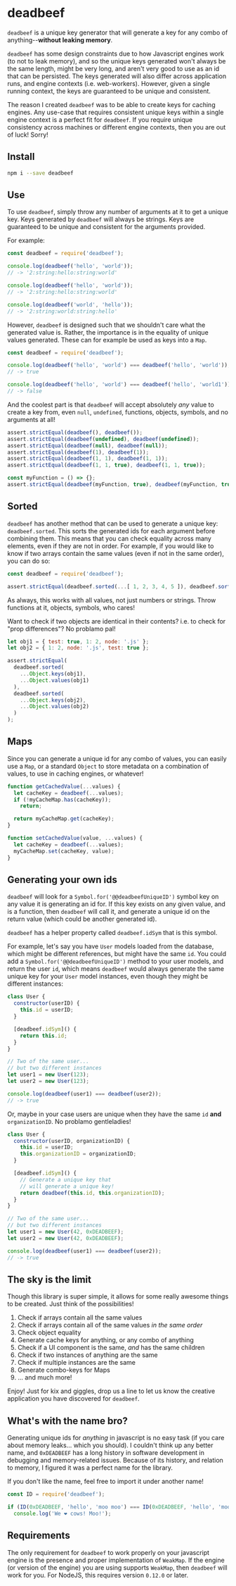 # deadbeef

`deadbeef` is a unique key generator that will generate a key for any combo of anything--**without leaking memory**.

`deadbeef` has some design constraints due to how Javascript engines work (to not to leak memory), and so the unique keys generated won't always be the same length, might be very long, and aren't very good to use as an id that can be persisted. The keys generated will also differ across application runs, and engine contexts (i.e. web-workers). However, given a single running context, the keys are guaranteed to be unique and consistent.

The reason I created `deadbeef` was to be able to create keys for caching engines. Any use-case that requires consistent unique keys within a single engine context is a perfect fit for `deadbeef`. If you require unique consistency across machines or different engine contexts, then you are out of luck! Sorry!

## Install

```bash
npm i --save deadbeef
```

## Use

To use `deadbeef`, simply throw any number of arguments at it to get a unique key. Keys generated by `deadbeef` will always be strings. Keys are guaranteed to be unique and consistent for the arguments provided.

For example:

```javascript
const deadbeef = require('deadbeef');

console.log(deadbeef('hello', 'world'));
// -> '2:string:hello:string:world'

console.log(deadbeef('hello', 'world'));
// -> '2:string:hello:string:world'

console.log(deadbeef('world', 'hello'));
// -> '2:string:world:string:hello'
```

However, `deadbeef` is designed such that we shouldn't care what the generated value is. Rather, the importance is in the equality of unique values generated. These can for example be used as keys into a `Map`.

```javascript
const deadbeef = require('deadbeef');

console.log(deadbeef('hello', 'world') === deadbeef('hello', 'world'));
// -> true

console.log(deadbeef('hello', 'world') === deadbeef('hello', 'world1'));
// -> false
```

And the coolest part is that `deadbeef` will accept absolutely *any* value to create a key from, even `null`, `undefined`, functions, objects, symbols, and no arguments at all!

```javascript
assert.strictEqual(deadbeef(), deadbeef());
assert.strictEqual(deadbeef(undefined), deadbeef(undefined));
assert.strictEqual(deadbeef(null), deadbeef(null));
assert.strictEqual(deadbeef(1), deadbeef(1));
assert.strictEqual(deadbeef(1, 1), deadbeef(1, 1));
assert.strictEqual(deadbeef(1, 1, true), deadbeef(1, 1, true));

const myFunction = () => {};
assert.strictEqual(deadbeef(myFunction, true), deadbeef(myFunction, true));
```

## Sorted

`deadbeef` has another method that can be used to generate a unique key: `deadbeef.sorted`. This sorts the generated ids for each argument before combining them. This means that you can check equality across many elements, even if they are not in order. For example, if you would like to know if two arrays contain the same values (even if not in the same order), you can do so:

```javascript
const deadbeef = require('deadbeef');

assert.strictEqual(deadbeef.sorted(...[ 1, 2, 3, 4, 5 ]), deadbeef.sorted(...[ 5, 3, 2, 4, 1 ]));
```

As always, this works with all values, not just numbers or strings. Throw functions at it, objects, symbols, who cares!

Want to check if two objects are identical in their contents? i.e. to check for "prop differences"? No problamo pal!

```javascript
let obj1 = { test: true, 1: 2, node: '.js' };
let obj2 = { 1: 2, node: '.js', test: true };

assert.strictEqual(
  deadbeef.sorted(
    ...Object.keys(obj1),
    ...Object.values(obj1)
  ),
  deadbeef.sorted(
    ...Object.keys(obj2),
    ...Object.values(obj2)
  )
);
```

## Maps

Since you can generate a unique id for any combo of values, you can easily use a `Map`, or a standard `Object` to store metadata on a combination of values, to use in caching engines, or whatever!

```javascript
function getCachedValue(...values) {
  let cacheKey = deadbeef(...values);
  if (!myCacheMap.has(cacheKey));
    return;

  return myCacheMap.get(cacheKey);
}

function setCachedValue(value, ...values) {
  let cacheKey = deadbeef(...values);
  myCacheMap.set(cacheKey, value);
}
```

## Generating your own ids

`deadbeef` will look for a `Symbol.for('@@deadbeefUniqueID')` symbol key on any value it is generating an id for. If this key exists on any given value, and is a function, then `deadbeef` will call it, and generate a unique id on the return value (which could be another generated id).

`deadbeef` has a helper property called `deadbeef.idSym` that is this symbol.

For example, let's say you have `User` models loaded from the database, which might be different references, but might have the same `id`. You could add a `Symbol.for('@@deadbeefUniqueID')` method to your user models, and return the user `id`, which means `deadbeef` would always generate the same unique key for your `User` model instances, even though they might be different instances:

```javascript
class User {
  constructor(userID) {
    this.id = userID;
  }

  [deadbeef.idSym]() {
    return this.id;
  }
}

// Two of the same user...
// but two different instances
let user1 = new User(123);
let user2 = new User(123);

console.log(deadbeef(user1) === deadbeef(user2));
// -> true
```

Or, maybe in your case users are unique when they have the same `id` __and__ `organizationID`. No problamo gentleladies!

```javascript
class User {
  constructor(userID, organizationID) {
    this.id = userID;
    this.organizationID = organizationID;
  }

  [deadbeef.idSym]() {
    // Generate a unique key that
    // will generate a unique key!
    return deadbeef(this.id, this.organizationID);
  }
}

// Two of the same user...
// but two different instances
let user1 = new User(42, 0xDEADBEEF);
let user2 = new User(42, 0xDEADBEEF);

console.log(deadbeef(user1) === deadbeef(user2));
// -> true
```

## The sky is the limit

Though this library is super simple, it allows for some really awesome things to be created. Just think of the possibilities!

1. Check if arrays contain all the same values
2. Check if arrays contain all of the same values _in the same order_
3. Check object equality
4. Generate cache keys for anything, or any combo of anything
5. Check if a UI component is the same, _and_ has the same children
6. Check if two instances of anything are the same
7. Check if multiple instances are the same
8. Generate combo-keys for Maps
9. ... and much more!

Enjoy! Just for kix and giggles, drop us a line to let us know the creative application you have discovered for `deadbeef`.

## What's with the name bro?

Generating unique ids for _anything_ in javascript is no easy task (if you care about memory leaks... which you should). I couldn't think up any better name, and `0xDEADBEEF` has a long history in software development in debugging and memory-related issues. Because of its history, and relation to memory, I figured it was a perfect name for the library.

If you don't like the name, feel free to import it under another name!

```javascript
const ID = require('deadbeef');

if (ID(0xDEADBEEF, 'hello', 'moo moo') === ID(0xDEADBEEF, 'hello', 'moo moo'))
  console.log('We ❤️️ cows! Moo!');
```

## Requirements

The only requirement for `deadbeef` to work properly on your javascript engine is the presence and proper implementation of `WeakMap`. If the engine (or version of the engine) you are using supports `WeakMap`, then `deadbeef` will work for you. For NodeJS, this requires version `0.12.0` or later.
